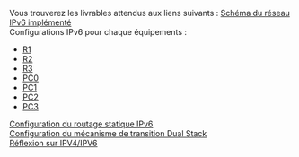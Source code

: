 Vous trouverez les livrables attendus aux liens suivants : 
[Schéma du réseau IPv6 implémenté](./images/schema.png)  
Configurations IPv6 pour chaque équipements :  
- [R1](./R1.md)
- [R2](./R2.md)
- [R3](./R3.md)
- [PC0](./PCO.md)
- [PC1](./PC1.md)
- [PC2](./PC2.md)
- [PC3](./PC3.md)  


[Configuration du routage statique IPv6](./routes.md)  
[Configuration du mécanisme de transition Dual Stack](./dual_stack.md)   
[Réflexion sur IPV4/IPV6](./reflexion.md)
